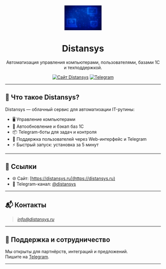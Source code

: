 <p align="center">
  <img src="logo.jpg" alt="Distansys logo" width="120" />
</p>

<h1 align="center">Distansys</h1>
<p align="center">
  Автоматизация управления компьютерами, пользователями, базами 1С и техподдержкой.
</p>

<p align="center">
  <a href="https://distansys.ru"><img alt="Сайт Distansys" src="https://img.shields.io/badge/Visit-Site-green?style=for-the-badge&logo=google-chrome"></a>
  <a href="https://t.me/distansys"><img alt="Telegram" src="https://img.shields.io/badge/Telegram-Подписаться-blue?style=for-the-badge&logo=telegram"></a>
</p>

---

## 🚀 Что такое Distansys?

Distansys — облачный сервис для автоматизации IT-рутины:

- 🖥 Управление компьютерами
- 🔄 Автообновление и бэкап баз 1С
- 📦 Telegram-боты для задач и контроля
- 📡 Поддержка пользователей через Web-интерфейс и Telegram
- ⚡ Быстрый запуск: установка за 5 минут

---

## 🔗 Ссылки

- 🌐 Сайт: [https://distansys.ru](https://distansys.ru)
- 📢 Telegram-канал: [@distansys](https://t.me/distansys)

---

## 📬 Контакты

> *info@distansys.ru*

---

## 🤝 Поддержка и сотрудничество

Мы открыты для партнёрств, интеграций и предложений.  
Пишите на [Telegram](https://t.me/distansys).

---

